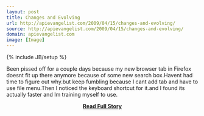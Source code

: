 ```yaml
---
layout: post
title: Changes and Evolving
url: http://apievangelist.com/2009/04/15/changes-and-evolving/
source: http://apievangelist.com/2009/04/15/changes-and-evolving/
domain: apievangelist.com
image: [Image]
---
```

{% include JB/setup %}<p>Been pissed off for a couple days because my new browser tab in Firefox doesnt fit up there anymore because of some new search box.Havent had time to figure out why.but keep fumbling because I cant add tab and have to use file menu.Then I noticed the keyboard shortcut for it.and I found its actually faster and Im training myself to use.</p>
<center><p><a href="http://apievangelist.com/2009/04/15/changes-and-evolving/" style='padding:25px; font-sze:18px; font-weight: bold;'>Read Full Story</a></p></center>
